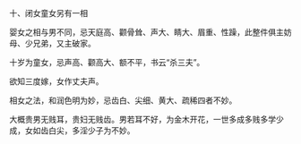 十、闭女童女另有一相

婴女之相与男不同，忌天庭高、颧骨耸、声大、睛大、眉重、性躁，此整件俱主妨母、少兄弟，又主破家。

十岁为童女，忌声高、颧高大、额不平，书云“杀三夫”。

欲知三度嫁，女作丈夫声。

相女之法，和润色明为妙，忌齿白、尖细、黄大、疏稀四者不妙。

大概贵男无贱耳，贵妇无贱齿。男若耳不好，为金木开花，一世多成多贱多学少成，女如齿白尖，多淫少子为不妙。

